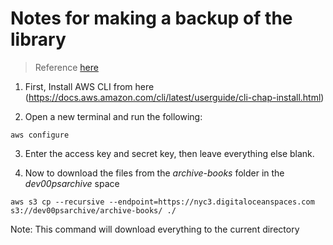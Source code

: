 # Notes for making a backup of the library

> Reference [here](https://thatcoder.space/download-files-from-digital-ocean-spaces/)


1. First, Install AWS CLI from here (https://docs.aws.amazon.com/cli/latest/userguide/cli-chap-install.html)

2. Open a new terminal and run the following:

```
aws configure
```

3. Enter the access key and secret key, then leave everything else blank.

4. Now to download the files from the *archive-books* folder in the *dev00psarchive* space

```
aws s3 cp --recursive --endpoint=https://nyc3.digitaloceanspaces.com s3://dev00psarchive/archive-books/ ./
```

Note: This command will download everything to the current directory